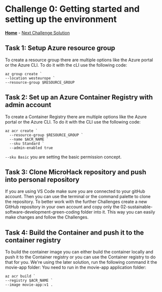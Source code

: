 # Challenge 0: Getting started and setting up the environment

**[Home](../README.md)** - [Next Challenge Solution](./01-Multi-Region-Deployment.md)

## Task 1: Setup Azure resource group

To create a resource group there are multiple options like the Azure portal or the Azure CLI. To do it with the cLI use the following code:

```
az group create `
--location westeurope `
--resource-group $RESOURCE_GROUP
```

## Task 2: Set up an Azure Container Registry with admin account

To create a Container Registry there are multiple options like the Azure portal or the Azure CLI. To do it with the CLI use the following code:

```
az acr create `
  --resource-group $RESOURCE_GROUP `
  --name $ACR_NAME `
  --sku Standard `
  --admin-enabled true
```
`--sku Basic`
you are setting the basic permission concept.

## Task 3: Clone MicroHack repository and push into personal repository

If you are using VS Code make sure you are connected to your gitHub account.
Then you can use the terminal or the command palette to clone the repository.
To better work with the further Challenges create a new GitHub repository in your own account and copy only the 02-sustainable-software-development-green-coding folder into it. This way you can easily make changes and follow the Challenges.

## Task 4: Build the Container and push it to the container registry

To build the container image you can either build the container locally and push it to the Container registry or you can use the Container registry to do that for you. We're using the later solution, run the following command it the movie-app folder:
You need to run in the movie-app application folder:
```
az acr build `
--registry $ACR_NAME `
--image movie-app:v1 .
```

